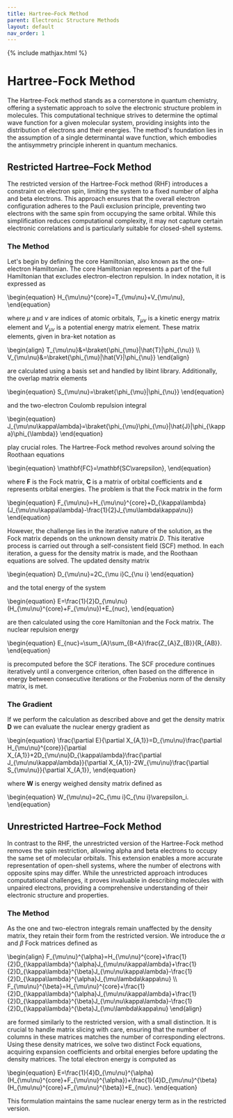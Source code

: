 ```yaml
---
title: Hartree–Fock Method
parent: Electronic Structure Methods
layout: default
nav_order: 1
---
```

{% include mathjax.html %}

# Hartree-Fock Method

The Hartree-Fock method stands as a cornerstone in quantum chemistry, offering a systematic approach to solve the electronic structure problem in molecules. This computational technique strives to determine the optimal wave function for a given molecular system, providing insights into the distribution of electrons and their energies. The method's foundation lies in the assumption of a single determinantal wave function, which embodies the antisymmetry principle inherent in quantum mechanics.

## Restricted Hartree–Fock Method

The restricted version of the Hartree-Fock method (RHF) introduces a constraint on electron spin, limiting the system to a fixed number of alpha and beta electrons. This approach ensures that the overall electron configuration adheres to the Pauli exclusion principle, preventing two electrons with the same spin from occupying the same orbital. While this simplification reduces computational complexity, it may not capture certain electronic correlations and is particularly suitable for closed-shell systems.

### The Method

Let's begin by defining the core Hamiltonian, also known as the one-electron Hamiltonian. The core Hamiltonian represents a part of the full Hamiltonian that excludes electron-electron repulsion. In index notation, it is expressed as 

\begin{equation}
H_{\mu\nu}^{core}=T_{\mu\nu}+V_{\mu\nu},
\end{equation}

where $\mu$ and $\nu$ are indices of atomic orbitals, $T_{\mu\nu}$ is a kinetic energy matrix element and $V_{\mu\nu}$ is a potential energy matrix element. These matrix elements, given in bra-ket notation as 

\begin{align}
T_{\mu\nu}&=\braket{\phi_{\mu}|\hat{T}|\phi_{\nu}} \\\\\
V_{\mu\nu}&=\braket{\phi_{\mu}|\hat{V}|\phi_{\nu}}
\end{align}

are calculated using a basis set and handled by libint library. Additionally, the overlap matrix elements

\begin{equation}
S_{\mu\nu}=\braket{\phi_{\mu}|\phi_{\nu}}
\end{equation}

and the two-electron Coulomb repulsion integral

\begin{equation}
J_{\mu\nu\kappa\lambda}=\braket{\phi_{\mu}\phi_{\mu}|\hat{J}|\phi_{\kappa}\phi_{\lambda}}
\end{equation}

play crucial roles. The Hartree-Fock method revolves around solving the Roothaan equations

\begin{equation}
\mathbf{FC}=\mathbf{SC\varepsilon},
\end{equation}

where $\mathbf{F}$ is the Fock matrix, $\mathbf{C}$ is a matrix of orbital coefficients and $\mathbf{\varepsilon}$ represents orbital energies. The problem is that the Fock matrix in the form

\begin{equation}
F_{\mu\nu}=H_{\mu\nu}^{core}+D_{\kappa\lambda}(J_{\mu\nu\kappa\lambda}-\frac{1}{2}J_{\mu\lambda\kappa\nu})
\end{equation}

However, the challenge lies in the iterative nature of the solution, as the Fock matrix depends on the unknown density matrix $D$. This iterative process is carried out through a self-consistent field (SCF) method. In each iteration, a guess for the density matrix is made, and the Roothaan equations are solved. The updated density matrix

\begin{equation}
D_{\mu\nu}=2C_{\mu i}C_{\nu i}
\end{equation}

and the total energy of the system

\begin{equation}
E=\frac{1}{2}D_{\mu\nu}(H_{\mu\nu}^{core}+F_{\mu\nu})+E_{nuc},
\end{equation}

are then calculated using the core Hamiltonian and the Fock matrix. The nuclear repulsion energy

\begin{equation}
E_{nuc}=\sum_{A}\sum_{B<A}\frac{Z_{A}Z_{B}}{R_{AB}}.
\end{equation}

is precomputed before the SCF iterations. The SCF procedure continues iteratively until a convergence criterion, often based on the difference in energy between consecutive iterations or the Frobenius norm of the density matrix, is met.

### The Gradient

If we perform the calculation as described above and get the density matrix $\mathbf{D}$ we can evaluate the nuclear energy gradient as

\begin{equation}
\frac{\partial E}{\partial X_{A,1}}=D_{\mu\nu}\frac{\partial H_{\mu\nu}^{core}}{\partial X_{A,1}}+2D_{\mu\nu}D_{\kappa\lambda}\frac{\partial J_{\mu\nu\kappa\lambda}}{\partial X_{A,1}}-2W_{\mu\nu}\frac{\partial S_{\mu\nu}}{\partial X_{A,1}},
\end{equation}

where $\mathbf{W}$ is energy weighed density matrix defined as

\begin{equation}
W_{\mu\nu}=2C_{\mu i}C_{\nu i}\varepsilon_i.
\end{equation}

## Unrestricted Hartree–Fock Method

In contrast to the RHF, the unrestricted version of the Hartree-Fock method removes the spin restriction, allowing alpha and beta electrons to occupy the same set of molecular orbitals. This extension enables a more accurate representation of open-shell systems, where the number of electrons with opposite spins may differ. While the unrestricted approach introduces computational challenges, it proves invaluable in describing molecules with unpaired electrons, providing a comprehensive understanding of their electronic structure and properties.

### The Method

As the one and two-electron integrals remain unaffected by the density matrix, they retain their form from the restricted version. We introduce the $\alpha$ and $\beta$ Fock matrices defined as

\begin{align}
F_{\mu\nu}^{\alpha}=H_{\mu\nu}^{core}+\frac{1}{2}D_{\kappa\lambda}^{\alpha}J_{\mu\nu\kappa\lambda}+\frac{1}{2}D_{\kappa\lambda}^{\beta}J_{\mu\nu\kappa\lambda}-\frac{1}{2}D_{\kappa\lambda}^{\alpha}J_{\mu\lambda\kappa\nu} \\\\\
F_{\mu\nu}^{\beta}=H_{\mu\nu}^{core}+\frac{1}{2}D_{\kappa\lambda}^{\alpha}J_{\mu\nu\kappa\lambda}+\frac{1}{2}D_{\kappa\lambda}^{\beta}J_{\mu\nu\kappa\lambda}-\frac{1}{2}D_{\kappa\lambda}^{\beta}J_{\mu\lambda\kappa\nu}
\end{align}

are formed similarly to the restricted version, with a small distinction. It is crucial to handle matrix slicing with care, ensuring that the number of columns in these matrices matches the number of corresponding electrons. Using these density matrices, we solve two distinct Fock equations, acquiring expansion coefficients and orbital energies before updating the density matrices. The total electron energy is computed as

\begin{equation}
E=\frac{1}{4}D_{\mu\nu}^{\alpha}(H_{\mu\nu}^{core}+F_{\mu\nu}^{\alpha})+\frac{1}{4}D_{\mu\nu}^{\beta}(H_{\mu\nu}^{core}+F_{\mu\nu}^{\beta})+E_{nuc}.
\end{equation}

This formulation maintains the same nuclear energy term as in the restricted version.
